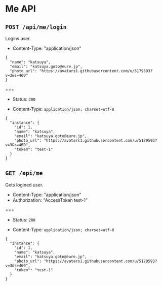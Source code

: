 # Me API

## `POST /api/me/login`

Logins user.

* Content-Type: "application/json"

```
{
  "name": "katsuya",
  "email": "katsuya.goto@eure.jp",
  "photo_url": "https://avatars1.githubusercontent.com/u/5179593?v=3&s=460"
}
```

===

* Status: `200`

* Content-Type: `application/json; charset=utf-8`

```
{
  "instance": {
    "id": 1,
    "name": "katsuya",
    "email": "katsuya.goto@eure.jp",
    "photo_url": "https://avatars1.githubusercontent.com/u/5179593?v=3&s=460",
    "token": "test-1"
  }
}
```

## `GET /api/me`

Gets logined user.

* Content-Type: "application/json"
* Authorization: "AccessToken test-1"

===

* Status: `200`

* Content-Type: `application/json; charset=utf-8`

```
{
  "instance": {
    "id": 1,
    "name": "katsuya",
    "email": "katsuya.goto@eure.jp",
    "photo_url": "https://avatars1.githubusercontent.com/u/5179593?v=3&s=460",
    "token": "test-1"
  }
}
```